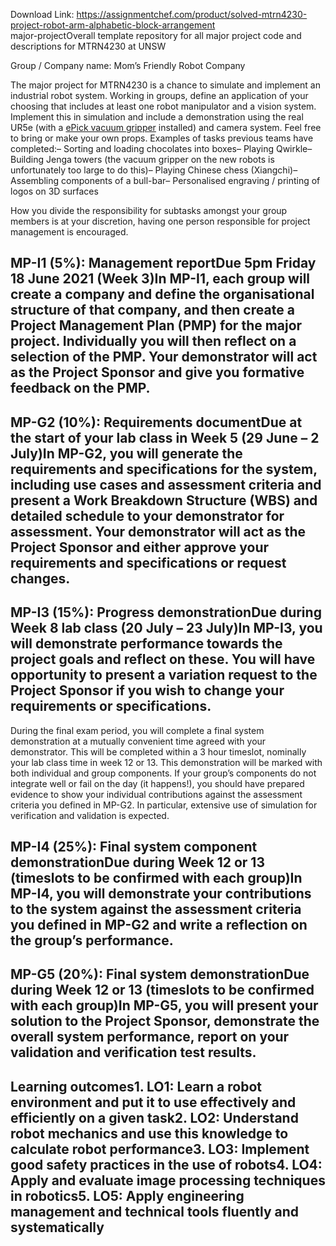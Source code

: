 Download Link: https://assignmentchef.com/product/solved-mtrn4230-project-robot-arm-alphabetic-block-arrangement
<br>
major-projectOverall template repository for all major project code and descriptions for MTRN4230 at UNSW

Group / Company name: Mom’s Friendly Robot Company

The major project for MTRN4230 is a chance to simulate and implement an industrial robot system. Working in groups, define an application of your choosing that includes at least one robot manipulator and a vision system. Implement this in simulation and include a demonstration using the real UR5e (with a [ePick vacuum gripper](https://www.universal-robots.com/plus/urplus-components/handling-grippers/epick/) installed) and camera system. Feel free to bring or make your own props. Examples of tasks previous teams have completed:– Sorting and loading chocolates into boxes– Playing Qwirkle– Building Jenga towers (the vacuum gripper on the new robots is unfortunately too large to do this)– Playing Chinese chess (Xiangchi)– Assembling components of a bull-bar– Personalised engraving / printing of logos on 3D surfaces

How you divide the responsibility for subtasks amongst your group members is at your discretion, having one person responsible for project management is encouraged.

## MP-I1 (5%): Management reportDue 5pm Friday 18 June 2021 (Week 3)In MP-I1, each group will create a company and define the organisational structure of that company, and then create a Project Management Plan (PMP) for the major project. Individually you will then reflect on a selection of the PMP. Your demonstrator will act as the Project Sponsor and give you formative feedback on the PMP.

## MP-G2 (10%): Requirements documentDue at the start of your lab class in Week 5 (29 June – 2 July)In MP-G2, you will generate the requirements and specifications for the system, including use cases and assessment criteria and present a Work Breakdown Structure (WBS) and detailed schedule to your demonstrator for assessment. Your demonstrator will act as the Project Sponsor and either approve your requirements and specifications or request changes.

## MP-I3 (15%): Progress demonstrationDue during Week 8 lab class (20 July – 23 July)In MP-I3, you will demonstrate performance towards the project goals and reflect on these. You will have opportunity to present a variation request to the Project Sponsor if you wish to change your requirements or specifications.

During the final exam period, you will complete a final system demonstration at a mutually convenient time agreed with your demonstrator. This will be completed within a 3 hour timeslot, nominally your lab class time in week 12 or 13. This demonstration will be marked with both individual and group components. If your group’s components do not integrate well or fail on the day (it happens!), you should have prepared evidence to show your individual contributions against the assessment criteria you defined in MP-G2. In particular, extensive use of simulation for verification and validation is expected.

## MP-I4 (25%): Final system component demonstrationDue during Week 12 or 13 (timeslots to be confirmed with each group)In MP-I4, you will demonstrate your contributions to the system against the assessment criteria you defined in MP-G2 and write a reflection on the group’s performance.

## MP-G5 (20%): Final system demonstrationDue during Week 12 or 13 (timeslots to be confirmed with each group)In MP-G5, you will present your solution to the Project Sponsor, demonstrate the overall system performance, report on your validation and verification test results.

## Learning outcomes1. LO1: Learn a robot environment and put it to use effectively and efficiently on a given task2. LO2: Understand robot mechanics and use this knowledge to calculate robot performance3. LO3: Implement good safety practices in the use of robots4. LO4: Apply and evaluate image processing techniques in robotics5. LO5: Apply engineering management and technical tools fluently and systematically